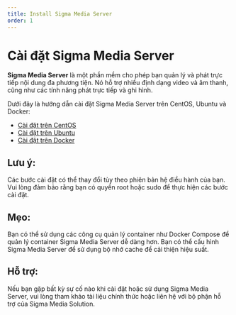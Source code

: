 ```yaml
---
title: Install Sigma Media Server
order: 1
---
```


# Cài đặt Sigma Media Server 

**Sigma Media Server** là một phần mềm cho phép bạn quản lý và phát trực tiếp nội dung đa phương tiện. Nó hỗ trợ nhiều định dạng video và âm thanh, cũng như các tính năng phát trực tiếp và ghi hình.

Dưới đây là hướng dẫn cài đặt Sigma Media Server trên CentOS, Ubuntu và Docker:

- [Cài đặt trên CentOS](02-centos.md)
- [Cài đặt trên Ubuntu](03-ubuntu.md)
- [Cài đặt trên Docker](04-docker.md)

## Lưu ý:

Các bước cài đặt có thể thay đổi tùy theo phiên bản hệ điều hành của bạn.
Vui lòng đảm bảo rằng bạn có quyền root hoặc sudo để thực hiện các bước cài đặt.

## Mẹo:

Bạn có thể sử dụng các công cụ quản lý container như Docker Compose để quản lý container Sigma Media Server dễ dàng hơn.
Bạn có thể cấu hình Sigma Media Server để sử dụng bộ nhớ cache để cải thiện hiệu suất.

## Hỗ trợ:

Nếu bạn gặp bất kỳ sự cố nào khi cài đặt hoặc sử dụng Sigma Media Server, vui lòng tham khảo tài liệu chính thức hoặc liên hệ với bộ phận hỗ trợ của Sigma Media Solution.